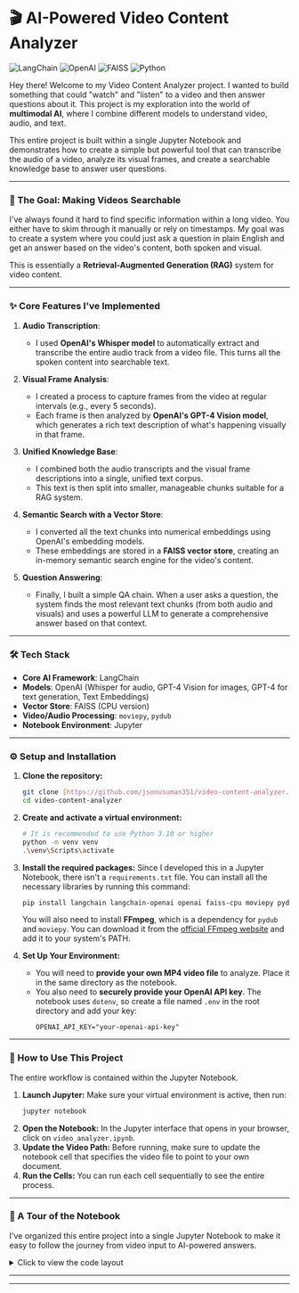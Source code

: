 # 🎬 AI-Powered Video Content Analyzer

![LangChain](https://img.shields.io/badge/LangChain-0086CB?style=for-the-badge&logo=langchain) ![OpenAI](https://img.shields.io/badge/OpenAI-412991?style=for-the-badge&logo=openai) ![FAISS](https://img.shields.io/badge/FAISS-0080FF?style=for-the-badge) ![Python](https://img.shields.io/badge/Python-3.10-blue?style=for-the-badge&logo=python)

Hey there! Welcome to my Video Content Analyzer project. I wanted to build something that could "watch" and "listen" to a video and then answer questions about it. This project is my exploration into the world of **multimodal AI**, where I combine different models to understand video, audio, and text.

This entire project is built within a single Jupyter Notebook and demonstrates how to create a simple but powerful tool that can transcribe the audio of a video, analyze its visual frames, and create a searchable knowledge base to answer user questions.

---

### 🤔 The Goal: Making Videos Searchable

I've always found it hard to find specific information within a long video. You either have to skim through it manually or rely on timestamps. My goal was to create a system where you could just ask a question in plain English and get an answer based on the video's content, both spoken and visual.

This is essentially a **Retrieval-Augmented Generation (RAG)** system for video content.

---

### ✨ Core Features I've Implemented

1.  **Audio Transcription**:
    -   I used **OpenAI's Whisper model** to automatically extract and transcribe the entire audio track from a video file. This turns all the spoken content into searchable text.

2.  **Visual Frame Analysis**:
    -   I created a process to capture frames from the video at regular intervals (e.g., every 5 seconds).
    -   Each frame is then analyzed by **OpenAI's GPT-4 Vision model**, which generates a rich text description of what's happening visually in that frame.

3.  **Unified Knowledge Base**:
    -   I combined both the audio transcripts and the visual frame descriptions into a single, unified text corpus.
    -   This text is then split into smaller, manageable chunks suitable for a RAG system.

4.  **Semantic Search with a Vector Store**:
    -   I converted all the text chunks into numerical embeddings using OpenAI's embedding models.
    -   These embeddings are stored in a **FAISS vector store**, creating an in-memory semantic search engine for the video's content.

5.  **Question Answering**:
    -   Finally, I built a simple QA chain. When a user asks a question, the system finds the most relevant text chunks (from both audio and visuals) and uses a powerful LLM to generate a comprehensive answer based on that context.

---

### 🛠️ Tech Stack

-   **Core AI Framework**: LangChain
-   **Models**: OpenAI (Whisper for audio, GPT-4 Vision for images, GPT-4 for text generation, Text Embeddings)
-   **Vector Store**: FAISS (CPU version)
-   **Video/Audio Processing**: `moviepy`, `pydub`
-   **Notebook Environment**: Jupyter

---

### ⚙️ Setup and Installation

1.  **Clone the repository:**
    ```bash
    git clone [https://github.com/jsonusuman351/video-content-analyzer.git](https://github.com/jsonusuman351/video-content-analyzer.git)
    cd video-content-analyzer
    ```

2.  **Create and activate a virtual environment:**
    ```bash
    # It is recommended to use Python 3.10 or higher
    python -m venv venv
    .\venv\Scripts\activate
    ```

3.  **Install the required packages:**
    Since I developed this in a Jupyter Notebook, there isn't a `requirements.txt` file. You can install all the necessary libraries by running this command:
    ```bash
    pip install langchain langchain-openai openai faiss-cpu moviepy pydub jupyter python-dotenv
    ```
    You will also need to install **FFmpeg**, which is a dependency for `pydub` and `moviepy`. You can download it from the [official FFmpeg website](https://ffmpeg.org/download.html) and add it to your system's PATH.

4.  **Set Up Your Environment:**
    -   You will need to **provide your own MP4 video file** to analyze. Place it in the same directory as the notebook.
    -   You also need to **securely provide your OpenAI API key**. The notebook uses `dotenv`, so create a file named `.env` in the root directory and add your key:
        ```env
        OPENAI_API_KEY="your-openai-api-key"
        ```

---

### 🚀 How to Use This Project

The entire workflow is contained within the Jupyter Notebook.

1.  **Launch Jupyter:**
    Make sure your virtual environment is active, then run:
    ```bash
    jupyter notebook
    ```
2.  **Open the Notebook:**
    In the Jupyter interface that opens in your browser, click on `video_analyzer.ipynb`.
3.  **Update the Video Path:**
    Before running, make sure to update the notebook cell that specifies the video file to point to your own document.
4.  **Run the Cells:**
    You can run each cell sequentially to see the entire process.

---

### 🔬 A Tour of the Notebook

I've organized this entire project into a single Jupyter Notebook to make it easy to follow the journey from video input to AI-powered answers.

<details>
<summary>Click to view the code layout</summary>

```
video-content-analyzer/
│
└── video_analyzer.ipynb    # The complete end-to-end workflow is in this single notebook
```
</details>

---

---
